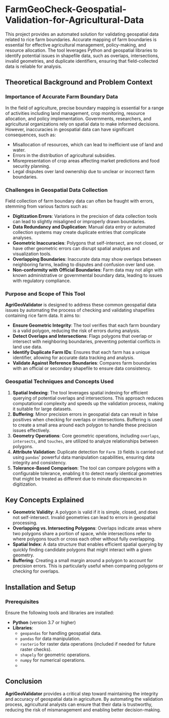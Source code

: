 # FarmGeoCheck-Geospatial-Validation-for-Agricultural-Data
This project provides an automated solution for validating geospatial data related to rice farm boundaries. Accurate mapping of farm boundaries is essential for effective agricultural management, policy-making, and resource allocation. The tool leverages Python and geospatial libraries to identify potential issues in shapefile data, such as overlaps, intersections, invalid geometries, and duplicate identifiers, ensuring that field-collected data is reliable for analysis.


## Theoretical Background and Problem Context
### Importance of Accurate Farm Boundary Data
In the field of agriculture, precise boundary mapping is essential for a range of activities including land management, crop monitoring, resource allocation, and policy implementation. Governments, researchers, and agricultural organizations rely on spatial data to make informed decisions. However, inaccuracies in geospatial data can have significant consequences, such as:
- Misallocation of resources, which can lead to inefficient use of land and water.
- Errors in the distribution of agricultural subsidies.
- Misrepresentation of crop areas affecting market predictions and food security planning.
- Legal disputes over land ownership due to unclear or incorrect farm boundaries.

### Challenges in Geospatial Data Collection
Field collection of farm boundary data can often be fraught with errors, stemming from various factors such as:
- **Digitization Errors**: Variations in the precision of data collection tools can lead to slightly misaligned or improperly drawn boundaries.
- **Data Redundancy and Duplication**: Manual data entry or automated collection systems may create duplicate entries that complicate analyses.
- **Geometric Inaccuracies**: Polygons that self-intersect, are not closed, or have other geometric errors can disrupt spatial analyses and visualization tools.
- **Overlapping Boundaries**: Inaccurate data may show overlaps between neighboring farms, leading to disputes and confusion over land use.
- **Non-conformity with Official Boundaries**: Farm data may not align with known administrative or governmental boundary data, leading to issues with regulatory compliance.

### Purpose and Scope of This Tool
**AgriGeoValidator** is designed to address these common geospatial data issues by automating the process of checking and validating shapefiles containing rice farm data. It aims to:
- **Ensure Geometric Integrity**: The tool verifies that each farm boundary is a valid polygon, reducing the risk of errors during analysis.
- **Detect Overlaps and Intersections**: Flags polygons that overlap or intersect with neighboring boundaries, preventing potential conflicts in land use data.
- **Identify Duplicate Farm IDs**: Ensures that each farm has a unique identifier, allowing for accurate data tracking and analysis.
- **Validate Against Reference Boundaries**: Compares farm boundaries with an official or secondary shapefile to ensure data consistency.

### Geospatial Techniques and Concepts Used
1. **Spatial Indexing**: The tool leverages spatial indexing for efficient querying of potential overlaps and intersections. This approach reduces computational complexity and speeds up the validation process, making it suitable for large datasets.
2. **Buffering**: Minor precision errors in geospatial data can result in false positives when checking for overlaps or intersections. Buffering is used to create a small area around each polygon to handle these precision issues effectively.
3. **Geometry Operations**: Core geometric operations, including `overlaps`, `intersects`, and `touches`, are utilized to analyze relationships between polygons.
4. **Attribute Validation**: Duplicate detection for `Farm ID` fields is carried out using `pandas`' powerful data manipulation capabilities, ensuring data integrity and consistency.
5. **Tolerance-Based Comparison**: The tool can compare polygons with a configurable tolerance, enabling it to detect nearly identical geometries that might be treated as different due to minute discrepancies in digitization.

## Key Concepts Explained
- **Geometric Validity**: A polygon is valid if it is simple, closed, and does not self-intersect. Invalid geometries can lead to errors in geospatial processing.
- **Overlapping vs. Intersecting Polygons**: Overlaps indicate areas where two polygons share a portion of space, while intersections refer to where polygons touch or cross each other without fully overlapping.
- **Spatial Index**: A data structure that enables efficient spatial querying by quickly finding candidate polygons that might interact with a given geometry.
- **Buffering**: Creating a small margin around a polygon to account for precision errors. This is particularly useful when comparing polygons or checking for overlaps.

## Installation and Setup
### Prerequisites
Ensure the following tools and libraries are installed:
- **Python** (version 3.7 or higher)
- **Libraries**:
  - `geopandas` for handling geospatial data.
  - `pandas` for data manipulation.
  - `rasterio` for raster data operations (included if needed for future raster checks).
  - `shapely` for geometric operations.
  - `numpy` for numerical operations.
  - 


## Conclusion
**AgriGeoValidator** provides a critical step toward maintaining the integrity and accuracy of geospatial data in agriculture. By automating the validation process, agricultural analysts can ensure that their data is trustworthy, reducing the risk of mismanagement and enabling better decision-making.








